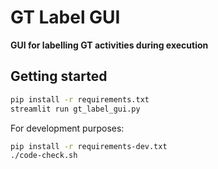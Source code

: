 # GT Label GUI
**GUI for labelling GT activities during execution**

## Getting started

```bash
pip install -r requirements.txt
streamlit run gt_label_gui.py
```

For development purposes:
```bash
pip install -r requirements-dev.txt
./code-check.sh
```